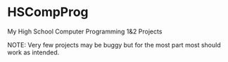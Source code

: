 # HSCompProg
My High School Computer Programming 1&amp;2 Projects

NOTE: Very few projects may be buggy but for the most part most should work as intended.  
